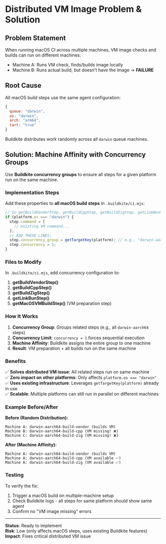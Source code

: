 # Distributed VM Image Problem & Solution

## **Problem Statement**

When running macOS CI across multiple machines, VM image checks and builds can run on different machines:

- Machine A: Runs VM check, finds/builds image locally
- Machine B: Runs actual build, but doesn't have the image → **FAILURE**

## **Root Cause**

All macOS build steps use the same agent configuration:

```javascript
{
  queue: "darwin",
  os: "darwin",
  arch: "arm64",
  tart: "true"
}
```

Buildkite distributes work randomly across all `darwin` queue machines.

## **Solution: Machine Affinity with Concurrency Groups**

Use **Buildkite concurrency groups** to ensure all steps for a given platform run on the same machine.

### **Implementation Steps**

Add these properties to **all macOS build steps** in `.buildkite/ci.mjs`:

```javascript
// In getBuildVendorStep, getBuildCppStep, getBuildZigStep, getLinkBunStep:
if (platform.os === "darwin") {
  step.command = [
    // existing VM command...
  ];
  // ADD THESE LINES:
  step.concurrency_group = getTargetKey(platform); // e.g., "darwin-aarch64"
  step.concurrency = 1;
}
```

### **Files to Modify**

In `.buildkite/ci.mjs`, add concurrency configuration to:

1. **getBuildVendorStep()**
2. **getBuildCppStep()**
3. **getBuildZigStep()**
4. **getLinkBunStep()**
5. **getMacOSVMBuildStep()** (VM preparation step)

### **How It Works**

1. **Concurrency Group**: Groups related steps (e.g., all `darwin-aarch64` steps)
2. **Concurrency Limit**: `concurrency = 1` forces sequential execution
3. **Machine Affinity**: Buildkite assigns the entire group to one machine
4. **Result**: VM preparation + all builds run on the same machine

### **Benefits**

✅ **Solves distributed VM issue**: All related steps run on same machine  
✅ **Zero impact on other platforms**: Only affects `platform.os === "darwin"`  
✅ **Uses existing infrastructure**: Leverages `getTargetKey(platform)` already in use  
✅ **Scalable**: Multiple platforms can still run in parallel on different machines

### **Example Before/After**

**Before (Random Distribution):**

```
Machine A: darwin-aarch64-build-vendor (builds VM)
Machine B: darwin-aarch64-build-cpp (VM missing! ❌)
Machine C: darwin-aarch64-build-zig (VM missing! ❌)
```

**After (Machine Affinity):**

```
Machine A: darwin-aarch64-build-vendor (builds VM)
Machine A: darwin-aarch64-build-cpp (VM available ✅)
Machine A: darwin-aarch64-build-zig (VM available ✅)
```

### **Testing**

To verify the fix:

1. Trigger a macOS build on multiple-machine setup
2. Check Buildkite logs - all steps for same platform should show same agent
3. Confirm no "VM image missing" errors

---

**Status**: Ready to implement  
**Risk**: Low (only affects macOS steps, uses existing Buildkite features)  
**Impact**: Fixes critical distributed VM issue

